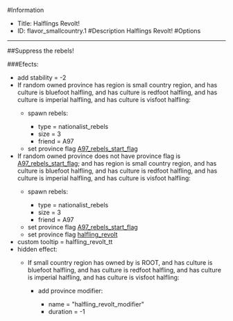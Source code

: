 #Information
 - Title: Halflings Revolt!
 - ID: flavor_smallcountry.1
#Description
Halflings Revolt!
#Options

___
##Suppress the rebels!

###Efects:<ul><li>add stability = -2</li><li>If random owned province has region is small country region, and has culture is bluefoot halfling, and has culture is redfoot halfling, and has culture is imperial halfling, and has culture is visfoot halfling:</li><ul><li>spawn rebels:</li><ul><li>type = nationalist_rebels</li><li>size = 3</li><li>friend = A97</li></ul><li>set province flag [A97_rebels_start_flag](../flags/a97_rebels_start_flag.md)</li></ul><li>If random owned province does not have province flag is [A97_rebels_start_flag](../flags/a97_rebels_start_flag.md); and  has region is small country region, and has culture is bluefoot halfling, and has culture is redfoot halfling, and has culture is imperial halfling, and has culture is visfoot halfling:</li><ul><li>spawn rebels:</li><ul><li>type = nationalist_rebels</li><li>size = 3</li><li>friend = A97</li></ul><li>set province flag [A97_rebels_start_flag](../flags/a97_rebels_start_flag.md)</li><li>set province flag [halfling_revolt](../flags/halfling_revolt.md)</li></ul><li>custom tooltip = halfling_revolt_tt</li><li>hidden effect:</li><ul><li>If small country region has owned by is ROOT, and has culture is bluefoot halfling, and has culture is redfoot halfling, and has culture is imperial halfling, and has culture is visfoot halfling:</li><ul><li>add province modifier:</li><ul><li>name = "halfling_revolt_modifier"</li><li>duration = -1</li></ul></ul></ul></ul>
